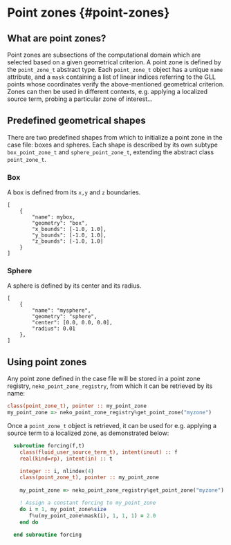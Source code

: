 
# Point zones {#point-zones}
## What are point zones?

Point zones are subsections of the computational domain which are 
selected based on a given geometrical criterion. A point zone is 
defined by the `point_zone_t` abstract type. Each `point_zone_t` object has
a unique `name` attribute, and a `mask` containing a list of linear indices
referring to the GLL points whose coordinates verify the above-mentioned
geometrical criterion. Zones can then be used in different contexts, e.g. 
applying a localized source term, probing a particular zone of interest...

## Predefined geometrical shapes

There are two predefined shapes from which to initialize a point zone in the case
file: boxes and spheres. Each shape is described by its own subtype
`box_point_zone_t` and `sphere_point_zone_t`, extending the abstract class 
`point_zone_t`.

### Box

A box is defined from its `x,y` and `z` boundaries.

~~~~~~~~~~~~~~~{.json}
[
    {
        "name": mybox,
        "geometry": "box",
        "x_bounds": [-1.0, 1.0],
        "y_bounds": [-1.0, 1.0],
        "z_bounds": [-1.0, 1.0]
    }
]
~~~~~~~~~~~~~~~
### Sphere

A sphere is defined by its center and its radius.

~~~~~~~~~~~~~~~{.json}
[
    {
        "name": "mysphere",
        "geometry": "sphere",
        "center": [0.0, 0.0, 0.0],
        "radius": 0.01
    },
]
~~~~~~~~~~~~~~~

## Using point zones

Any point zone defined in the case file will be stored in a point
zone registry, `neko_point_zone_registry`, from which it can be retrieved by its name:

```f90
class(point_zone_t), pointer :: my_point_zone
my_point_zone => neko_point_zone_registry%get_point_zone("myzone")
```

Once a `point_zone_t` object is retrieved, it can be used for e.g. applying 
a source term to a localized zone, as demonstrated below:
```f90
  subroutine forcing(f,t)
    class(fluid_user_source_term_t), intent(inout) :: f
    real(kind=rp), intent(in) :: t

    integer :: i, nlindex(4)
    class(point_zone_t), pointer :: my_point_zone
    
    my_point_zone => neko_point_zone_registry%get_point_zone("myzone")

    ! Assign a constant forcing to my_point_zone
    do i = 1, my_point_zone%size
       f%u(my_point_zone%mask(i), 1, 1, 1) = 2.0
    end do

  end subroutine forcing
```
